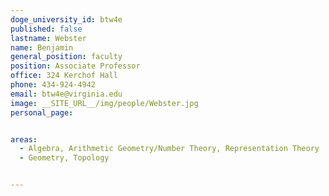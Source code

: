 ```yaml
---
doge_university_id: btw4e
published: false
lastname: Webster
name: Benjamin
general_position: faculty
position: Associate Professor
office: 324 Kerchof Hall
phone: 434-924-4942
email: btw4e@virginia.edu
image: __SITE_URL__/img/people/Webster.jpg
personal_page:


areas:
  - Algebra, Arithmetic Geometry/Number Theory, Representation Theory
  - Geometry, Topology


---
```


